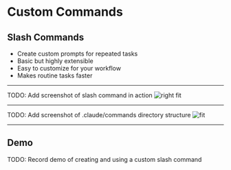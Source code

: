# Custom Commands

## Slash Commands
- Create custom prompts for repeated tasks
- Basic but highly extensible
- Easy to customize for your workflow
- Makes routine tasks faster

---

TODO: Add screenshot of slash command in action
![right fit](https://www.placecats.com/600/400)

---

TODO: Add screenshot of .claude/commands directory structure
![fit](https://www.placecats.com/800/600)

---

## Demo

TODO: Record demo of creating and using a custom slash command
